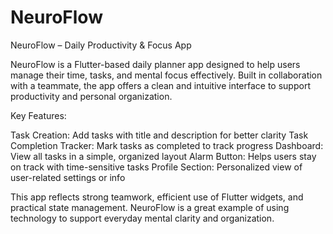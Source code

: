 # NeuroFlow
NeuroFlow – Daily Productivity & Focus App

NeuroFlow is a Flutter-based daily planner app designed to help users manage their time, tasks, and mental focus effectively. Built in collaboration with a teammate, the app offers a clean and intuitive interface to support productivity and personal organization.

Key Features:

Task Creation: Add tasks with title and description for better clarity
Task Completion Tracker: Mark tasks as completed to track progress
Dashboard: View all tasks in a simple, organized layout
Alarm Button: Helps users stay on track with time-sensitive tasks
Profile Section: Personalized view of user-related settings or info

This app reflects strong teamwork, efficient use of Flutter widgets, and practical state management. NeuroFlow is a great example of using technology to support everyday mental clarity and organization.
